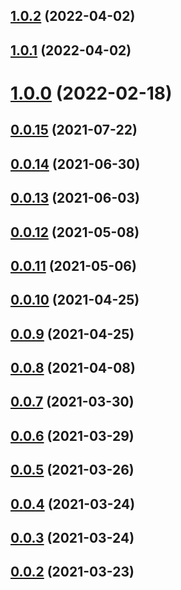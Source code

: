 ## [1.0.2](https://github.com/zym2525/rn-components/compare/v1.0.1...v1.0.2) (2022-04-02)

## [1.0.1](https://github.com/zym2525/rn-components/compare/v1.0.0...v1.0.1) (2022-04-02)

# [1.0.0](https://github.com/zym2525/rn-components/compare/v0.0.15...v1.0.0) (2022-02-18)



## [0.0.15](https://github.com/zym2525/rn-components/compare/v0.0.15...v1.0.0) (2021-07-22)



## [0.0.14](https://github.com/zym2525/rn-components/compare/v0.0.15...v1.0.0) (2021-06-30)



## [0.0.13](https://github.com/zym2525/rn-components/compare/v0.0.15...v1.0.0) (2021-06-03)



## [0.0.12](https://github.com/zym2525/rn-components/compare/v0.0.15...v1.0.0) (2021-05-08)



## [0.0.11](https://github.com/zym2525/rn-components/compare/v0.0.15...v1.0.0) (2021-05-06)



## [0.0.10](https://github.com/zym2525/rn-components/compare/v0.0.15...v1.0.0) (2021-04-25)



## [0.0.9](https://github.com/zym2525/rn-components/compare/v0.0.15...v1.0.0) (2021-04-25)



## [0.0.8](https://github.com/zym2525/rn-components/compare/v0.0.15...v1.0.0) (2021-04-08)



## [0.0.7](https://github.com/zym2525/rn-components/compare/v0.0.15...v1.0.0) (2021-03-30)



## [0.0.6](https://github.com/zym2525/rn-components/compare/v0.0.15...v1.0.0) (2021-03-29)



## [0.0.5](https://github.com/zym2525/rn-components/compare/v0.0.15...v1.0.0) (2021-03-26)



## [0.0.4](https://github.com/zym2525/rn-components/compare/v0.0.15...v1.0.0) (2021-03-24)



## [0.0.3](https://github.com/zym2525/rn-components/compare/v0.0.15...v1.0.0) (2021-03-24)



## [0.0.2](https://github.com/zym2525/rn-components/compare/v0.0.15...v1.0.0) (2021-03-23)


